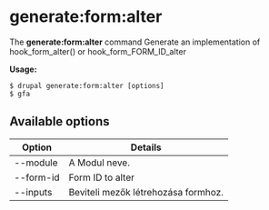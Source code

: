 # generate:form:alter
The **generate:form:alter** command Generate an implementation of hook_form_alter() or hook_form_FORM_ID_alter

**Usage:**
```
$ drupal generate:form:alter [options] 
$ gfa  
```

## Available options
Option | Details
-------|-------------
--module | A Modul neve.
--form-id | Form ID to alter
--inputs | Beviteli mezők létrehozása formhoz.
